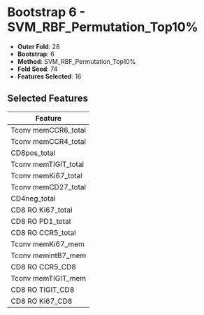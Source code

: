 # Bootstrap 6 - SVM_RBF_Permutation_Top10%

- **Outer Fold**: 28
- **Bootstrap**: 6
- **Method**: SVM_RBF_Permutation_Top10%
- **Fold Seed**: 74
- **Features Selected**: 16

## Selected Features

| Feature |
|---------|
| Tconv memCCR6_total |
| Tconv memCCR4_total |
| CD8pos_total |
| Tconv memTIGIT_total |
| Tconv memKi67_total |
| Tconv memCD27_total |
| CD4neg_total |
| CD8 RO Ki67_total |
| CD8 RO PD1_total |
| CD8 RO CCR5_total |
| Tconv memKi67_mem |
| Tconv memintB7_mem |
| CD8 RO CCR5_CD8 |
| Tconv memTIGIT_mem |
| CD8 RO TIGIT_CD8 |
| CD8 RO Ki67_CD8 |
